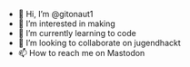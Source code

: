 - 👋 Hi, I’m @gitonaut1
- 👀 I’m interested in making
- 🌱 I’m currently learning to code
- 💞️ I’m looking to collaborate on jugendhackt
- 📫 How to reach me on Mastodon

<!---
gitonaut1/gitonaut1 is a ✨ special ✨ repository because its `README.md` (this file) appears on your GitHub profile.
You can click the Preview link to take a look at your changes.
--->
